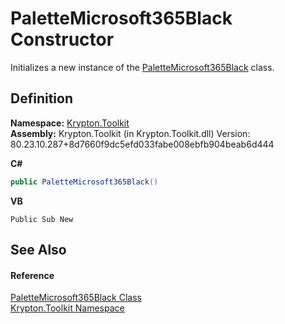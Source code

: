 # PaletteMicrosoft365Black Constructor


Initializes a new instance of the <a href="a2d8e9b5-8a03-848c-23e8-6adcbae85961.md">PaletteMicrosoft365Black</a> class.



## Definition
**Namespace:** <a href="79d2eac2-21f4-54ff-7552-b20c33c30600.md">Krypton.Toolkit</a>  
**Assembly:** Krypton.Toolkit (in Krypton.Toolkit.dll) Version: 80.23.10.287+8d7660f9dc5efd033fabe008ebfb904beab6d444

**C#**
``` C#
public PaletteMicrosoft365Black()
```
**VB**
``` VB
Public Sub New
```



## See Also


#### Reference
<a href="a2d8e9b5-8a03-848c-23e8-6adcbae85961.md">PaletteMicrosoft365Black Class</a>  
<a href="79d2eac2-21f4-54ff-7552-b20c33c30600.md">Krypton.Toolkit Namespace</a>  

